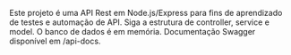 <!-- Use this file to provide workspace-specific custom instructions to Copilot. For more details, visit https://code.visualstudio.com/docs/copilot/copilot-customization#_use-a-githubcopilotinstructionsmd-file -->

Este projeto é uma API Rest em Node.js/Express para fins de aprendizado de testes e automação de API. Siga a estrutura de controller, service e model. O banco de dados é em memória. Documentação Swagger disponível em /api-docs.